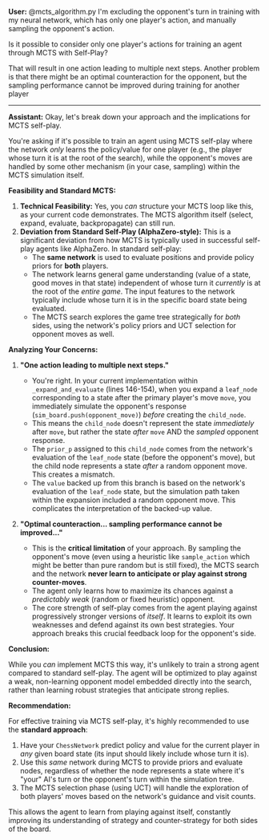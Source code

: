 **User:**
@mcts_algorithm.py 
I'm excluding the opponent's turn in training with my neural network, which has only one player's action, and manually sampling the opponent's action.

Is it possible to consider only one player's actions for training an agent through MCTS with Self-Play?

That will result in one action leading to multiple next steps.
Another problem is that there might be an optimal counteraction for the opponent, but the sampling performance cannot be improved during training for another player

---

**Assistant:**
Okay, let's break down your approach and the implications for MCTS self-play.

You're asking if it's possible to train an agent using MCTS self-play where the network *only* learns the policy/value for one player (e.g., the player whose turn it is at the root of the search), while the opponent's moves are handled by some other mechanism (in your case, sampling) within the MCTS simulation itself.

**Feasibility and Standard MCTS:**

1.  **Technical Feasibility:** Yes, you *can* structure your MCTS loop like this, as your current code demonstrates. The MCTS algorithm itself (select, expand, evaluate, backpropagate) can still run.
2.  **Deviation from Standard Self-Play (AlphaZero-style):** This is a significant deviation from how MCTS is typically used in successful self-play agents like AlphaZero. In standard self-play:
    *   The **same network** is used to evaluate positions and provide policy priors for **both** players.
    *   The network learns general game understanding (value of a state, good moves in that state) independent of whose turn it *currently* is at the root of the *entire game*. The input features to the network typically include whose turn it is in the specific board state being evaluated.
    *   The MCTS search explores the game tree strategically for *both* sides, using the network's policy priors and UCT selection for opponent moves as well.

**Analyzing Your Concerns:**

1.  **"One action leading to multiple next steps."**
    *   You're right. In your current implementation within `_expand_and_evaluate` (lines 146-154), when you expand a `leaf_node` corresponding to a state after the primary player's move `move`, you immediately simulate the opponent's response (`sim_board.push(opponent_move)`) *before* creating the `child_node`.
    *   This means the `child_node` doesn't represent the state *immediately* after `move`, but rather the state *after* `move` AND the *sampled* opponent response.
    *   The `prior_p` assigned to this `child_node` comes from the network's evaluation of the `leaf_node` state (before the opponent's move), but the child node represents a state *after* a random opponent move. This creates a mismatch.
    *   The `value` backed up from this branch is based on the network's evaluation of the `leaf_node` state, but the simulation path taken within the expansion included a random opponent move. This complicates the interpretation of the backed-up value.

2.  **"Optimal counteraction... sampling performance cannot be improved..."**
    *   This is the **critical limitation** of your approach. By sampling the opponent's move (even using a heuristic like `sample_action` which might be better than pure random but is still fixed), the MCTS search and the network **never learn to anticipate or play against strong counter-moves**.
    *   The agent only learns how to maximize its chances against a *predictably weak* (random or fixed heuristic) opponent.
    *   The core strength of self-play comes from the agent playing against progressively stronger versions of *itself*. It learns to exploit its own weaknesses and defend against its own best strategies. Your approach breaks this crucial feedback loop for the opponent's side.

**Conclusion:**

While you *can* implement MCTS this way, it's unlikely to train a strong agent compared to standard self-play. The agent will be optimized to play against a weak, non-learning opponent model embedded directly into the search, rather than learning robust strategies that anticipate strong replies.

**Recommendation:**

For effective training via MCTS self-play, it's highly recommended to use the **standard approach**:

1.  Have your `ChessNetwork` predict policy and value for the current player in *any* given board state (its input should likely include whose turn it is).
2.  Use this *same* network during MCTS to provide priors and evaluate nodes, regardless of whether the node represents a state where it's "your" AI's turn or the opponent's turn within the simulation tree.
3.  The MCTS selection phase (using UCT) will handle the exploration of both players' moves based on the network's guidance and visit counts.

This allows the agent to learn from playing against itself, constantly improving its understanding of strategy and counter-strategy for both sides of the board. 